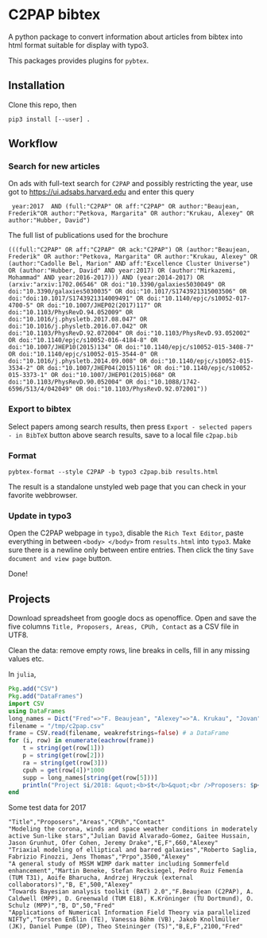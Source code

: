 C2PAP bibtex
============

A python package to convert information about articles from bibtex into html format suitable for display with typo3.

This packages provides plugins for `pybtex`.

Installation
------------

Clone this repo, then

    pip3 install [--user] .

Workflow
--------

### Search for new articles

On ads with full-text search for `C2PAP` and possibly restricting the year, use got to https://ui.adsabs.harvard.edu 
and enter this query

     year:2017  AND (full:"C2PAP" OR aff:"C2PAP" OR author:"Beaujean, Frederik"OR author:"Petkova, Margarita" OR author:"Krukau, Alexey" OR author:"Hubber, David")
     
The full list of publications used for the brochure 

    (((full:"C2PAP" OR aff:"C2PAP" OR ack:"C2PAP") OR (author:"Beaujean, Frederik" OR author:"Petkova, Margarita" OR author:"Krukau, Alexey" OR (author:"Cadolle Bel, Marion" AND aff:"Excellence Cluster Universe") OR (author:"Hubber, David" AND year:2017) OR (author:"Mirkazemi, Mohammad" AND year:2016-2017))) AND (year:2014-2017) OR (arxiv:"arxiv:1702.06546" OR doi:"10.3390/galaxies5030049" OR doi:"10.3390/galaxies5030035" OR doi:"10.1017/S1743921315003506" OR doi:"doi:10.1017/S1743921314009491" OR doi:"10.1140/epjc/s10052-017-4700-5" OR doi:"10.1007/JHEP02(2017)117" OR doi:"10.1103/PhysRevD.94.052009" OR doi:"10.1016/j.physletb.2017.08.047" OR doi:"10.1016/j.physletb.2016.07.042" OR doi:"10.1103/PhysRevD.92.072004" OR doi:"10.1103/PhysRevD.93.052002" OR doi:"10.1140/epjc/s10052-016-4184-8" OR doi:"10.1007/JHEP10(2015)134" OR doi:"10.1140/epjc/s10052-015-3408-7" OR doi:"10.1140/epjc/s10052-015-3544-0" OR doi:"10.1016/j.physletb.2014.09.008" OR doi:"10.1140/epjc/s10052-015-3534-2" OR doi:"10.1007/JHEP04(2015)116" OR doi:"10.1140/epjc/s10052-015-3373-1" OR doi:"10.1007/JHEP01(2015)068" OR doi:"10.1103/PhysRevD.90.052004" OR doi:"10.1088/1742-6596/513/4/042049" OR doi:"10.1103/PhysRevD.92.072001"))

### Export to bibtex

Select papers among search results, then press `Export - selected papers - in BibTeX` button above search results, save to a local file `c2pap.bib`

### Format

    pybtex-format --style C2PAP -b typo3 c2pap.bib results.html

The result is a standalone unstyled web page that you can check in your favorite webbrowser.

### Update in typo3

Open the C2PAP webpage in `typo3`, disable the `Rich Text Editor`, paste everything in between `<body> </body>` from `results.html` into `typo3`. Make sure there is a newline only between entire entries. Then click the tiny `Save document and view page` button.

Done!


Projects
--------

Download spreadsheet from google docs as openoffice. Open and save the
five columns `Title, Proposers, Areas, CPUh, Contact` as a CSV file in
UTF8.

Clean the data: remove empty rows, line breaks in cells, fill in any missing values etc.

In `julia`,

``` julia
Pkg.add("CSV")
Pkg.add("DataFrames")
import CSV
using DataFrames
long_names = Dict("Fred"=>"F. Beaujean", "Alexey"=>"A. Krukau", "Jovan"=>"J. Mitrevski", "Mohammad"=>"M. Mirkazemi", "David"=>"D. Hubber", "Margarita"=>"M. Petkova")
filename = "/tmp/c2pap.csv"
frame = CSV.read(filename, weakrefstrings=false) # a DataFrame
for (i, row) in enumerate(eachrow(frame))
    t = string(get(row[1]))
    p = string(get(row[2]))
    ra = string(get(row[3]))
    cpuh = get(row[4])*1000
    supp = long_names[string(get(row[5]))]
    println("Project $i/2018: &quot;<b>$t</b>&quot;<br />Proposers: $p<br />Research Area: $ra<br />CPU hours: $cpuh<br />C2PAP support: $supp")
end

```

Some test data for 2017

    "Title","Proposers","Areas","CPUh","Contact"
    "Modeling the corona, winds and space weather conditions in moderately active Sun-like stars","Julian David Alvarado-Gomez, Gaitee Hussain, Jason Grunhut, Ofer Cohen, Jeremy Drake","E,F",660,"Alexey"
    "Triaxial modeling of elliptical and barred galaxies","Roberto Saglia, Fabrizio Finozzi, Jens Thomas","Prpo",3500,"Alexey"
    "A general study of MSSM WIMP dark matter including Sommerfeld enhancement","Martin Beneke, Stefan Recksiegel, Pedro Ruiz Femenía (TUM T31), Aoife Bharucha, Andrzej Hryczuk (external collaborators)","B, E",500,"Alexey"
    "Towards Bayesian analysis toolkit (BAT) 2.0","F.Beaujean (C2PAP), A. Caldwell (MPP), D. Greenwald (TUM E18), K.Kröninger (TU Dortmund), O. Schulz (MPP)","B, D",50,"Fred"
    "Applications of Numerical Information Field Theory via parallelized NIFTy","Torsten Enßlin (TE), Vanessa Böhm (VB), Jakob Knollmüller (JK), Daniel Pumpe (DP), Theo Steininger (TS)","B,E,F",2100,"Fred"
